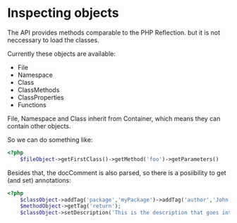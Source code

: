 Inspecting objects
==================

The API provides methods comparable to the PHP Reflection. but it is not neccessary to load the classes.

Currently these objects are available:

 * File
 * Namespace
 * Class
 * ClassMethods
 * ClassProperties
 * Functions

File, Namespace and Class inherit from Container, which means they can contain other objects.

So we can do something like:
```php
<?php
	$fileObject->getFirstClass()->getMethod('foo')->getParameters()
```

Besides that, the docComment is also parsed, so there is a posiibility to get (and set) annotations:

```php
<?php
	$classObject->addTag('package','myPackage')->addTag('author','John Doe');
	$methodObject->getTag('return');
	$classObject->setDescription('This is the description that goes into the docComment');
```